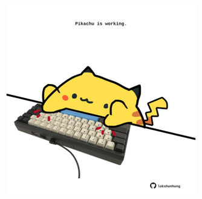 <!-- built at 16/08/2023, 10:00:41 UTC -->
<p align="center">
  <img width="500" height="500" src="./ReadmeImage.svg">
</p>

